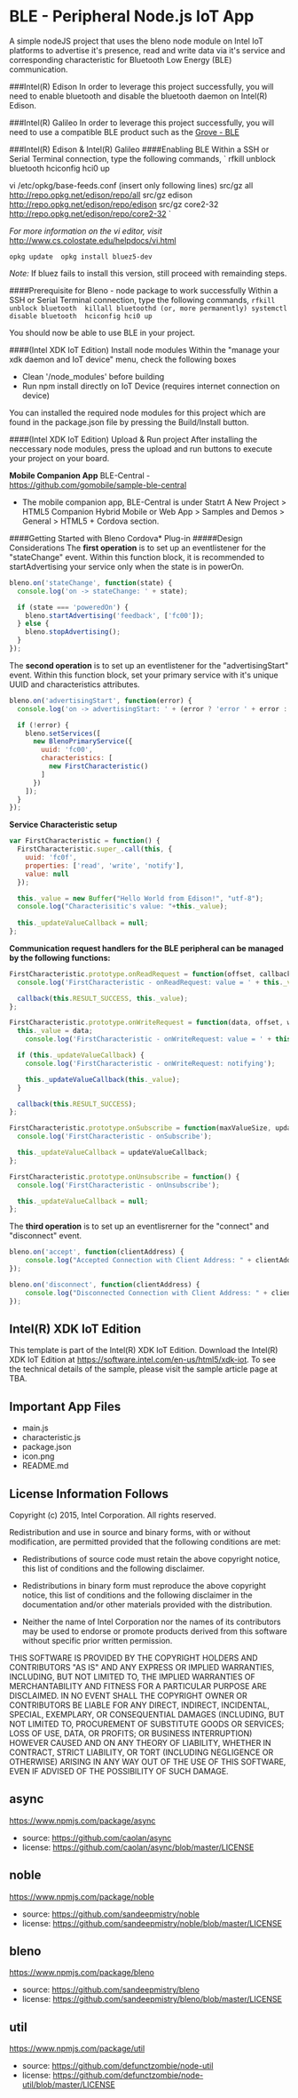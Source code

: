 BLE - Peripheral Node.js IoT App
============================
A simple nodeJS project that uses the bleno node module on Intel IoT platforms to advertise it's presence, read and write data via it's service and corresponding characteristic for Bluetooth Low Energy (BLE) communication.

###Intel(R) Edison
In order to leverage this project successfully, you will need to enable bluetooth and disable the bluetooth daemon on Intel(R) Edison. 

###Intel(R) Galileo
In order to leverage this project successfully, you will need to use a compatible BLE product such as the [Grove - BLE](http://www.seeedstudio.com/depot/Grove-BLE-p-1929.html)


###Intel(R) Edison & Intel(R) Galileo
####Enabling BLE
Within a SSH or Serial Terminal connection, type the following commands,
`
rfkill unblock bluetooth 
hciconfig hci0 up

vi /etc/opkg/base-feeds.conf (insert only following lines) 
src/gz all http://repo.opkg.net/edison/repo/all 
src/gz edison http://repo.opkg.net/edison/repo/edison 
src/gz core2-32 http://repo.opkg.net/edison/repo/core2-32
`

*For more information on the vi editor, visit* http://www.cs.colostate.edu/helpdocs/vi.html

`
opkg update 
opkg install bluez5-dev
`

*Note:* If bluez fails to install this version, still proceed with remainding steps.

####Prerequisite for Bleno - node package to work successfully
Within a SSH or Serial Terminal connection, type the following commands,
`
rfkill unblock bluetooth 
killall bluetoothd (or, more permanently) systemctl disable bluetooth 
hciconfig hci0 up 
`

You should now be able to use BLE in your project.

####(Intel XDK IoT Edition) Install node modules
Within the "manage your xdk daemon and IoT device" menu, check the following boxes
* Clean '/node_modules' before building
* Run npm install directly on IoT Device (requires internet connection on device)

You can installed the required node modules for this project which are found in the package.json file by pressing the Build/Install button.

####(Intel XDK IoT Edition) Upload & Run project
After installing the neccessary node modules, press the upload and run buttons to execute your project on your board. 

**Mobile Companion App** BLE-Central - https://github.com/gomobile/sample-ble-central
*  The mobile companion app, BLE-Central is under Statrt A New Project > HTML5 Companion Hybrid Mobile or Web App > Samples and Demos > General > HTML5 + Cordova section.

####Getting Started with Bleno Cordova* Plug-in
#####Design Considerations
The **first operation** is to set up an eventlistener for the "stateChange" event. Within this function block, it is recommended to startAdvertising your service only when the state is in powerOn.
```javascript
bleno.on('stateChange', function(state) {
  console.log('on -> stateChange: ' + state);

  if (state === 'poweredOn') {
    bleno.startAdvertising('feedback', ['fc00']);
  } else {
    bleno.stopAdvertising();
  }
});
```
The **second operation** is to set up an eventlistener for the "advertisingStart" event. Within this function block, set your primary service with it's unique UUID and characteristics attributes.
```javascript
bleno.on('advertisingStart', function(error) {
  console.log('on -> advertisingStart: ' + (error ? 'error ' + error : 'success'));

  if (!error) {
    bleno.setServices([
      new BlenoPrimaryService({
        uuid: 'fc00',
        characteristics: [
          new FirstCharacteristic()
        ]
      })
    ]);
  }
});
```

**Service Characteristic setup**
```javascript
var FirstCharacteristic = function() {
  FirstCharacteristic.super_.call(this, {
    uuid: 'fc0f',
    properties: ['read', 'write', 'notify'],
    value: null
  });

  this._value = new Buffer("Hello World from Edison!", "utf-8");
  console.log("Characterisitic's value: "+this._value);
    
  this._updateValueCallback = null;
};
```

**Communication request handlers for the BLE peripheral can be managed by the following functions:** 
```javascript
FirstCharacteristic.prototype.onReadRequest = function(offset, callback) {
  console.log('FirstCharacteristic - onReadRequest: value = ' + this._value.toString("utf-8"));

  callback(this.RESULT_SUCCESS, this._value);
};

FirstCharacteristic.prototype.onWriteRequest = function(data, offset, withoutResponse, callback) {
  this._value = data;
    console.log('FirstCharacteristic - onWriteRequest: value = ' + this._value.toString("utf-8"));

  if (this._updateValueCallback) {
    console.log('FirstCharacteristic - onWriteRequest: notifying');

    this._updateValueCallback(this._value);
  }

  callback(this.RESULT_SUCCESS);
};

FirstCharacteristic.prototype.onSubscribe = function(maxValueSize, updateValueCallback) {
  console.log('FirstCharacteristic - onSubscribe');

  this._updateValueCallback = updateValueCallback;
};

FirstCharacteristic.prototype.onUnsubscribe = function() {
  console.log('FirstCharacteristic - onUnsubscribe');

  this._updateValueCallback = null;
};
```



The **third operation** is to set up an eventlisrerner for the "connect" and "disconnect" event.
```javascript
bleno.on('accept', function(clientAddress) {
    console.log("Accepted Connection with Client Address: " + clientAddress);
});

bleno.on('disconnect', function(clientAddress) {
    console.log("Disconnected Connection with Client Address: " + clientAddress);
});
```

Intel(R) XDK IoT Edition
-------------------------------------------
This template is part of the Intel(R) XDK IoT Edition. 
Download the Intel(R) XDK IoT Edition at https://software.intel.com/en-us/html5/xdk-iot. To see the technical details of the sample, 
please visit the sample article page at TBA.


Important App Files
---------------------------
* main.js
* characteristic.js 
* package.json
* icon.png
* README.md

License Information Follows
---------------------------
Copyright (c) 2015, Intel Corporation. All rights reserved.

Redistribution and use in source and binary forms, with or without modification, 
are permitted provided that the following conditions are met:

- Redistributions of source code must retain the above copyright notice, 
  this list of conditions and the following disclaimer.

- Redistributions in binary form must reproduce the above copyright notice, 
  this list of conditions and the following disclaimer in the documentation 
  and/or other materials provided with the distribution.

- Neither the name of Intel Corporation nor the names of its contributors 
  may be used to endorse or promote products derived from this software 
  without specific prior written permission.

THIS SOFTWARE IS PROVIDED BY THE COPYRIGHT HOLDERS AND CONTRIBUTORS "AS IS" 
AND ANY EXPRESS OR IMPLIED WARRANTIES, INCLUDING, BUT NOT LIMITED TO, 
THE IMPLIED WARRANTIES OF MERCHANTABILITY AND FITNESS FOR A PARTICULAR PURPOSE 
ARE DISCLAIMED. IN NO EVENT SHALL THE COPYRIGHT OWNER OR CONTRIBUTORS BE 
LIABLE FOR ANY DIRECT, INDIRECT, INCIDENTAL, SPECIAL, EXEMPLARY, OR 
CONSEQUENTIAL DAMAGES (INCLUDING, BUT NOT LIMITED TO, PROCUREMENT OF SUBSTITUTE 
GOODS OR SERVICES; LOSS OF USE, DATA, OR PROFITS; OR BUSINESS INTERRUPTION) 
HOWEVER CAUSED AND ON ANY THEORY OF LIABILITY, WHETHER IN CONTRACT, STRICT 
LIABILITY, OR TORT (INCLUDING NEGLIGENCE OR OTHERWISE) ARISING IN ANY WAY OUT 
OF THE USE OF THIS SOFTWARE, EVEN IF ADVISED OF THE POSSIBILITY OF SUCH DAMAGE.

async
--------------------------------------------
https://www.npmjs.com/package/async

* source: https://github.com/caolan/async
* license: https://github.com/caolan/async/blob/master/LICENSE

noble
--------------------------------------------
https://www.npmjs.com/package/noble

* source: https://github.com/sandeepmistry/noble
* license: https://github.com/sandeepmistry/noble/blob/master/LICENSE

bleno
--------------------------------------------
https://www.npmjs.com/package/bleno

* source: https://github.com/sandeepmistry/bleno
* license: https://github.com/sandeepmistry/bleno/blob/master/LICENSE

util
--------------------------------------------
https://www.npmjs.com/package/util

* source: https://github.com/defunctzombie/node-util
* license: https://github.com/defunctzombie/node-util/blob/master/LICENSE